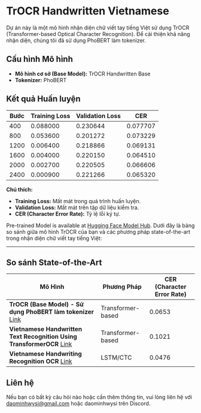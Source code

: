 # TrOCR Handwritten Vietnamese

Dự án này là một mô hình nhận diện chữ viết tay tiếng Việt sử dụng TrOCR (Transformer-based Optical Character Recognition). Để cải thiện khả năng nhận diện, chúng tôi đã sử dụng PhoBERT làm tokenizer.

## Cấu hình Mô hình

- **Mô hình cơ sở (Base Model):** TrOCR Handwritten Base
- **Tokenizer:** PhoBERT

## Kết quả Huấn luyện

| Bước | Training Loss | Validation Loss | CER    |
|------|---------------|-----------------|--------|
| 400  | 0.088000      | 0.230644        | 0.077707 |
| 800  | 0.053600      | 0.201272        | 0.073229 |
| 1200 | 0.006400      | 0.218866        | 0.069131 |
| 1600 | 0.004000      | 0.220150        | 0.064510 |
| 2000 | 0.002700      | 0.220505        | 0.066606 |
| 2400 | 0.000900      | 0.221266        | 0.065320 |

**Chú thích:**
- **Training Loss:** Mất mát trong quá trình huấn luyện.
- **Validation Loss:** Mất mát trên tập dữ liệu kiểm tra.
- **CER (Character Error Rate):** Tỷ lệ lỗi ký tự.

Pre-trained Model is available at [Hugging Face Model Hub](https://huggingface.co/Daominhwysi/trocr-base-vietnamese-handwritten/tree/main).
Dưới đây là bảng so sánh giữa mô hình TrOCR của bạn và các phương pháp state-of-the-art trong nhận diện chữ viết tay tiếng Việt:

---

## So sánh State-of-the-Art

| Mô Hình                                                                                                     | Phương Pháp      | CER (Character Error Rate) |
|------------------------------------------------------------------------------------------------------------|------------------|-----------------------------|
| **TrOCR (Base Model) - Sử dụng PhoBERT làm tokenizer** [Link](https://huggingface.co/Daominhwysi/trocr-base-vietnamese-handwritten/tree/main) | Transformer-based | 0.0653                      |
| **Vietnamese Handwritten Text Recognition Using TransformerOCR** [Link](https://github.com/HungPham2002/Vietnamese-handwritten-text-recognition-using-TransformerOCR) | Transformer-based | 0.1021                      |
| **Vietnamese Handwriting Recognition OCR** [Link](https://github.com/TomHuynhSG/Vietnamese-Handwriting-Recognition-OCR) | LSTM/CTC          | 0.0476                      |

## Liên hệ

Nếu bạn có bất kỳ câu hỏi nào hoặc cần thêm thông tin, vui lòng liên hệ với daominhwysi@gmail.com hoặc daominhwysi trên Discord.

